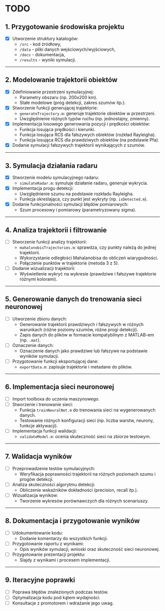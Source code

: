# TODO

## 1. Przygotowanie środowiska projektu
- [x] Utworzenie struktury katalogów:
  - `/src` - kod źródłowy,
  - `/data` - pliki danych wejściowych/wyjściowych,
  - `/docs` - dokumentacja,
  - `/results` - wyniki symulacji.

---

## 2. Modelowanie trajektorii obiektów
- [x] Zdefiniowanie przestrzeni symulacyjnej:
  - Parametry obszaru (np. 200x200 km).
  - Stałe modelowe (próg detekcji, zakres szumów itp.).
- [x] Stworzenie funkcji generującej trajektorie:
  - `generateTrajectory.m`: generuje trajektorie obiektów w przestrzeni.
  - Uwzględnienie różnych typów ruchu (np. jednostajny, zmienny).
- [x] Implementacja losowego generowania pozycji i prędkości obiektów:
  - Funkcja losująca prędkości i kierunki.
  - Funkcja losująca RCS dla fałszywych obiektów (rozkład Rayleigha).
  - Funkcja losująca RCS dla prawdziwych obiektów (na podstawie Pfa).
- [x] Dodanie symulacji fałszywych trajektorii wynikających z szumów.

---

## 3. Symulacja działania radaru
- [x] Stworzenie modelu symulacyjnego radaru:
  - `simulateRadar.m`: symuluje działanie radaru, generuje wykrycia.
- [x] Implementacja progu detekcji:
  - Uwzględnienie szumu na podstawie rozkładu Rayleigha.
  - Funkcja określająca, czy punkt jest wykryty (np. `isDetected.m`).
- [x] Dodanie funkcjonalności symulacji błędów pomiarowych:
  - Szum procesowy i pomiarowy (parametryzowany sigma).

---

## 4. Analiza trajektorii i filtrowanie
- [ ] Stworzenie funkcji analizy trajektorii:
  - `mahalonobisTrajectories.m`: sprawdza, czy punkty należą do jednej trajektorii.
  - Wykorzystanie odległości Mahalanobisa do obliczeń wiarygodności.
  - Połączenie punktów w trajektorie (metoda 3 z 5).
- [ ] Dodanie wizualizacji trajektorii:
  - Wyświetlenie wykryć na wykresie (prawdziwe i fałszywe trajektorie różnymi kolorami).

---

## 5. Generowanie danych do trenowania sieci neuronowej
- [ ] Utworzenie zbioru danych:
  - Generowanie trajektorii prawdziwych i fałszywych w różnych warunkach (różne poziomy szumów, różne progi detekcji).
  - Zapis danych do plików w formacie kompatybilnym z MATLAB-em (np. `.mat`).
- [ ] Oznaczenie danych:
  - Oznaczenie danych jako prawdziwe lub fałszywe na podstawie wyników symulacji.
- [ ] Przygotowanie funkcji eksportującej dane:
  - `exportData.m`: zapisuje trajektorie i metadane do plików.

---

## 6. Implementacja sieci neuronowej
- [ ] Import toolboxa do uczenia maszynowego.
- [ ] Stworzenie i trenowanie sieci:
  - Funkcja `trainNeuralNet.m` do trenowania sieci na wygenerowanych danych.
  - Testowanie różnych konfiguracji sieci (np. liczba warstw, neurony, funkcje aktywacji).
- [ ] Implementacja funkcji walidacji:
  - `validateModel.m`: ocenia skuteczność sieci na zbiorze testowym.

---

## 7. Walidacja wyników
- [ ] Przeprowadzenie testów symulacyjnych:
  - Weryfikacja poprawności trajektorii na różnych poziomach szumu i progów detekcji.
- [ ] Analiza skuteczności algorytmu detekcji:
  - Obliczenie wskaźników dokładności (precision, recall itp.).
- [ ] Wizualizacja wyników:
  - Tworzenie wykresów porównawczych dla różnych scenariuszy.

---

## 8. Dokumentacja i przygotowanie wyników
- [ ] Udokumentowanie kodu:
  - Dodanie komentarzy do wszystkich funkcji.
- [ ] Przygotowanie raportu z wynikami:
  - Opis wyników symulacji, wnioski oraz skuteczność sieci neuronowej.
- [ ] Przygotowanie prezentacji projektu:
  - Slajdy z wynikami i procesem implementacji.

---

## 9. Iteracyjne poprawki
- [ ] Poprawa błędów znalezionych podczas testów.
- [ ] Optymalizacja kodu pod kątem wydajności.
- [ ] Konsultacje z promotorem i wdrażanie jego uwag.
